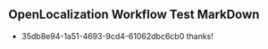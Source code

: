 ## OpenLocalization Workflow Test MarkDown
* 35db8e94-1a51-4693-9cd4-61062dbc6cb0 thanks!

<!--HONumber=Sep16_HO1-->


